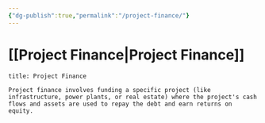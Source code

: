```yaml
---
{"dg-publish":true,"permalink":"/project-finance/"}
---
```


# [[Project Finance\|Project Finance]]

```ad-Definizione
title: Project Finance

Project finance involves funding a specific project (like infrastructure, power plants, or real estate) where the project's cash flows and assets are used to repay the debt and earn returns on equity.

```
